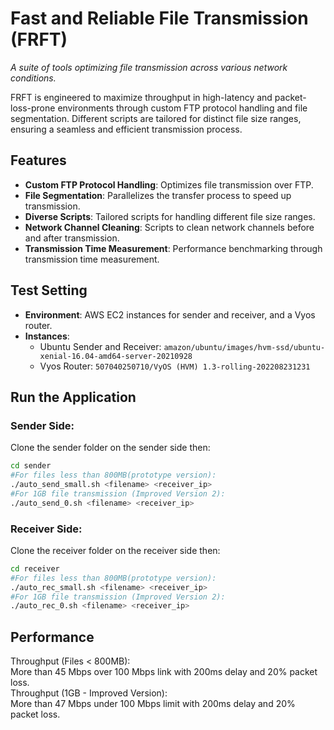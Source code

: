# Fast and Reliable File Transmission (FRFT)

_A suite of tools optimizing file transmission across various network conditions._

FRFT is engineered to maximize throughput in high-latency and packet-loss-prone environments through custom FTP protocol handling and file segmentation. Different scripts are tailored for distinct file size ranges, ensuring a seamless and efficient transmission process.

## Features

- **Custom FTP Protocol Handling**: Optimizes file transmission over FTP.
- **File Segmentation**: Parallelizes the transfer process to speed up transmission.
- **Diverse Scripts**: Tailored scripts for handling different file size ranges.
- **Network Channel Cleaning**: Scripts to clean network channels before and after transmission.
- **Transmission Time Measurement**: Performance benchmarking through transmission time measurement.

## Test Setting

- **Environment**: AWS EC2 instances for sender and receiver, and a Vyos router.
- **Instances**:
  - Ubuntu Sender and Receiver: `amazon/ubuntu/images/hvm-ssd/ubuntu-xenial-16.04-amd64-server-20210928`
  - Vyos Router: `507040250710/VyOS (HVM) 1.3-rolling-202208231231`

## Run the Application

### Sender Side:
Clone the sender folder on the sender side then:
```bash
cd sender
#For files less than 800MB(prototype version):
./auto_send_small.sh <filename> <receiver_ip>
#For 1GB file transmission (Improved Version 2):
./auto_send_0.sh <filename> <receiver_ip>
```

### Receiver Side:
Clone the receiver folder on the receiver side then:
```bash
cd receiver
#For files less than 800MB(prototype version):
./auto_rec_small.sh <filename> <receiver_ip>
#For 1GB file transmission (Improved Version 2):
./auto_rec_0.sh <filename> <receiver_ip>
```

## Performance
Throughput (Files < 800MB):   
More than 45 Mbps over 100 Mbps link with 200ms delay and 20% packet loss.  
Throughput (1GB - Improved Version):  
More than 47 Mbps under 100 Mbps limit with 200ms delay and 20% packet loss.  

